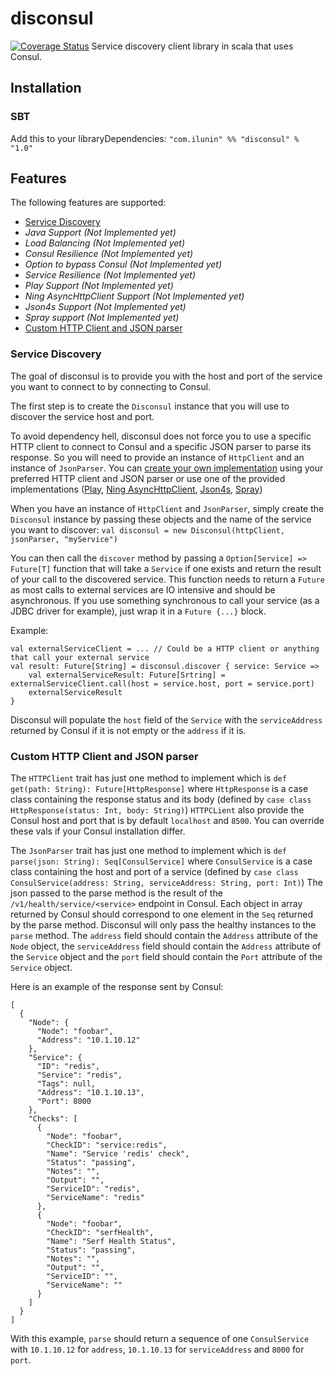 # disconsul 
[![Coverage Status](https://coveralls.io/repos/github/ddelautre/disconsul/badge.svg?branch=master)](https://coveralls.io/github/ddelautre/disconsul?branch=master)
Service discovery client library in scala that uses Consul.

## Installation

### SBT
Add this to your libraryDependencies:
`"com.ilunin" %% "disconsul" % "1.0"`

## Features
The following features are supported:
- [Service Discovery](#service-discovery)
- *Java Support (Not Implemented yet)*
- *Load Balancing (Not Implemented yet)*
- *Consul Resilience (Not Implemented yet)*
- *Option to bypass Consul (Not Implemented yet)*
- *Service Resilience (Not Implemented yet)*
- *Play Support (Not Implemented yet)*
- *Ning AsyncHttpClient Support (Not Implemented yet)*
- *Json4s Support (Not Implemented yet)*
- *Spray support (Not Implemented yet)*
- [Custom HTTP Client and JSON parser](#custom-http-client-and-json-parser)

### Service Discovery
The goal of disconsul is to provide you with the host and port of the service you want to connect to by connecting to Consul.

The first step is to create the `Disconsul` instance that you will use to discover the service host and port. 
 
To avoid dependency hell, disconsul does not force you to use a specific HTTP client to connect to Consul and a specific JSON parser to parse its response.
So you will need to provide an instance of `HttpClient` and an instance of `JsonParser`.
You can [create your own implementation](#custom-http-client-and-json-parser) using your preferred HTTP client and JSON parser or use one of the provided implementations ([Play](#play-support), [Ning AsyncHttpClient](#ning-asynchttp-client-support), [Json4s](#json4s-support), [Spray](#spray-support))

When you have an instance of `HttpClient` and `JsonParser`, simply create the `Disconsul` instance by passing these objects and the name of the service you want to discover:
`val disconsul = new Disconsul(httpClient, jsonParser, "myService")`

You can then call the `discover` method by passing a `Option[Service] => Future[T]` function that will take a `Service` if one exists and return the result of your call to the discovered service.
This function needs to return a `Future` as most calls to external services are IO intensive and should be asynchronous. If you use something synchronous to call your service (as a JDBC driver for example), just wrap it in a `Future {...}` block.

Example:
```
val externalServiceClient = ... // Could be a HTTP client or anything that call your external service
val result: Future[String] = disconsul.discover { service: Service =>
    val externalServiceResult: Future[Srtring] = externalServiceClient.call(host = service.host, port = service.port)
    externalServiceResult
}
```
 
Disconsul will populate the `host` field of the `Service` with the `serviceAddress` returned by Consul if it is not empty or the `address` if it is.

### Custom HTTP Client and JSON parser
The `HTTPClient` trait has just one method to implement which is `def get(path: String): Future[HttpResponse]` where `HttpResponse` is a case class containing the response status and its body (defined by `case class HttpResponse(status: Int, body: String)`)
`HTTPCLient` also provide the Consul host and port that is by default `localhost` and `8500`. You can override these vals if your Consul installation differ.

The `JsonParser` trait has just one method to implement which is `def parse(json: String): Seq[ConsulService]` where `ConsulService` is a case class containing the host and port of a service (defined by `case class ConsulService(address: String, serviceAddress: String, port: Int)`)
The json passed to the parse method is the result of the `/v1/health/service/<service>` endpoint in Consul.
Each object in array returned by Consul should correspond to one element in the `Seq` returned by the parse method. Disconsul will only pass the healthy instances to the `parse` method.
The `address` field should contain the `Address` attribute of the `Node` object, the `serviceAddress` field should contain the `Address` attribute of the `Service` object and the `port` field should contain the `Port` attribute of the `Service` object.

Here is an example of the response sent by Consul:
```
[
  {
    "Node": {
      "Node": "foobar",
      "Address": "10.1.10.12"
    },
    "Service": {
      "ID": "redis",
      "Service": "redis",
      "Tags": null,
      "Address": "10.1.10.13",
      "Port": 8000
    },
    "Checks": [
      {
        "Node": "foobar",
        "CheckID": "service:redis",
        "Name": "Service 'redis' check",
        "Status": "passing",
        "Notes": "",
        "Output": "",
        "ServiceID": "redis",
        "ServiceName": "redis"
      },
      {
        "Node": "foobar",
        "CheckID": "serfHealth",
        "Name": "Serf Health Status",
        "Status": "passing",
        "Notes": "",
        "Output": "",
        "ServiceID": "",
        "ServiceName": ""
      }
    ]
  }
]
```
With this example, `parse` should return a sequence of one `ConsulService` with `10.1.10.12` for `address`, `10.1.10.13` for `serviceAddress` and `8000` for `port`.

